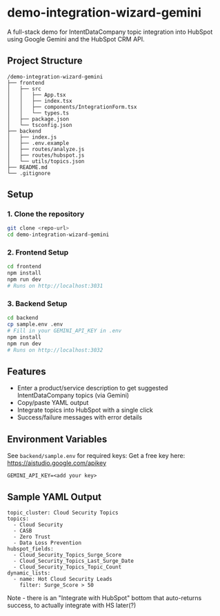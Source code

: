 # demo-integration-wizard-gemini

A full-stack demo for IntentDataCompany topic integration into HubSpot using Google Gemini and the HubSpot CRM API.

## Project Structure

```
/demo-integration-wizard-gemini
├── frontend
│   ├── src
│   │   ├── App.tsx
│   │   ├── index.tsx
│   │   ├── components/IntegrationForm.tsx
│   │   └── types.ts
│   ├── package.json
│   └── tsconfig.json
├── backend
│   ├── index.js
│   ├── .env.example
│   ├── routes/analyze.js
│   ├── routes/hubspot.js
│   └── utils/topics.json
├── README.md
└── .gitignore
```

## Setup

### 1. Clone the repository

```bash
git clone <repo-url>
cd demo-integration-wizard-gemini
```

### 2. Frontend Setup

```bash
cd frontend
npm install
npm run dev
# Runs on http://localhost:3031
```

### 3. Backend Setup

```bash
cd backend
cp sample.env .env
# Fill in your GEMINI_API_KEY in .env
npm install
npm run dev
# Runs on http://localhost:3032
```

## Features

- Enter a product/service description to get suggested IntentDataCompany topics (via Gemini)
- Copy/paste YAML output
- Integrate topics into HubSpot with a single click
- Success/failure messages with error details

## Environment Variables

See `backend/sample.env` for required keys:
Get a free key here: https://aistudio.google.com/apikey

```
GEMINI_API_KEY=<add your key>
```

## Sample YAML Output

```
topic_cluster: Cloud Security Topics
topics:
  - Cloud Security
  - CASB
  - Zero Trust
  - Data Loss Prevention
hubspot_fields:
  - Cloud_Security_Topics_Surge_Score
  - Cloud_Security_Topics_Last_Surge_Date
  - Cloud_Security_Topics_Topic_Count
dynamic_lists:
  - name: Hot Cloud Security Leads
    filter: Surge_Score > 50
```

Note - there is an "Integrate with HubSpot" bottom that auto-returns success, to actually integrate with HS later(?)

